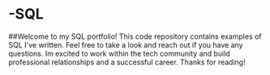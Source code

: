 # -SQL

##Welcome to my SQL portfolio! This code repository contains examples of SQL I've written. Feel free to take a look and reach out if you have any questions. Im excited to work within the tech community and build professional relationships and a successful career. Thanks for reading!
